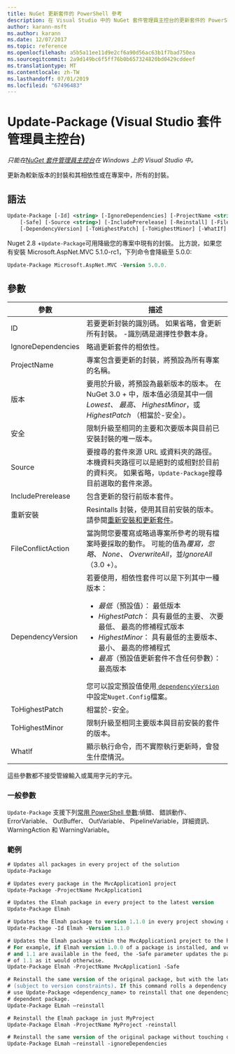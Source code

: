 ```yaml
---
title: NuGet 更新套件的 PowerShell 參考
description: 在 Visual Studio 中的 NuGet 套件管理員主控台的更新套件的 PowerShell 命令參考。
author: karann-msft
ms.author: karann
ms.date: 12/07/2017
ms.topic: reference
ms.openlocfilehash: a5b5a11ee11d9e2cf6a90d56ac63b1f7bad750ea
ms.sourcegitcommit: 2a9d149bc6f5ff76b0b657324820bd0429cddeef
ms.translationtype: MT
ms.contentlocale: zh-TW
ms.lasthandoff: 07/01/2019
ms.locfileid: "67496483"
---
```

# <a name="update-package-package-manager-console-in-visual-studio"></a>Update-Package (Visual Studio 套件管理員主控台)

*只能在[NuGet 套件管理員主控台](package-manager-console.md)在 Windows 上的 Visual Studio 中。*

更新為較新版本的封裝和其相依性或在專案中，所有的封裝。

## <a name="syntax"></a>語法

```ps
Update-Package [-Id] <string> [-IgnoreDependencies] [-ProjectName <string>] [-Version <string>]
    [-Safe] [-Source <string>] [-IncludePrerelease] [-Reinstall] [-FileConflictAction]
    [-DependencyVersion] [-ToHighestPatch] [-ToHighestMinor] [-WhatIf] [<CommonParameters>]
```

Nuget 2.8 +`Update-Package`可用降級您的專案中現有的封裝。 比方說，如果您有安裝 Microsoft.AspNet.MVC 5.1.0-rc1，下列命令會降級至 5.0.0:

```ps
Update-Package Microsoft.AspNet.MVC -Version 5.0.0.
```

## <a name="parameters"></a>參數

|  參數 | 描述 |
| --- | --- |
| ID | 若要更新封裝的識別碼。 如果省略，會更新所有封裝。 -識別碼是選擇性參數本身。 |
| IgnoreDependencies | 略過更新套件的相依性。 |
| ProjectName | 專案包含要更新的封裝，將預設為所有專案的名稱。 |
| 版本 | 要用於升級，將預設為最新版本的版本。 在 NuGet 3.0 + 中，版本值必須是其中一個*Lowest、 最高、 HighestMinor*，或*HighestPatch* （相當於-安全）。 |
| 安全 | 限制升級至相同的主要和次要版本與目前已安裝封裝的唯一版本。 |
| Source | 要搜尋的套件來源 URL 或資料夾的路徑。 本機資料夾路徑可以是絕對的或相對於目前的資料夾。 如果省略，`Update-Package`搜尋目前選取的套件來源。 |
| IncludePrerelease | 包含更新的發行前版本套件。 |
| 重新安裝 | Resintalls 封裝，使用其目前安裝的版本。 請參閱[重新安裝和更新套件](../consume-packages/reinstalling-and-updating-packages.md)。 |
| FileConflictAction | 當詢問您要覆寫或略過專案所參考的現有檔案時要採取的動作。 可能的值為*覆寫，忽略、 None、 OverwriteAll*，並*IgnoreAll* （3.0 +）。 |
| DependencyVersion | 若要使用，相依性套件可以是下列其中一種版本：<br/><ul><li>*最低*（預設值）： 最低版本</li><li>*HighestPatch*： 具有最低的主要、 次要最低、 最高的修補程式版本</li><li>*HighestMinor*： 具有最低的主要版本、 最小、 最高的修補程式</li><li>*最高*（預設值更新套件不含任何參數）： 最高版本</li></ul>您可以設定預設值使用[ `dependencyVersion` ](../reference/nuget-config-file.md#config-section)中設定`Nuget.Config`檔案。 |
| ToHighestPatch | 相當於-安全。 |
| ToHighestMinor | 限制升級至相同主要版本與目前安裝的套件的版本。 |
| WhatIf | 顯示執行命令，而不實際執行更新時，會發生什麼情況。 |

這些參數都不接受管線輸入或萬用字元的字元。

### <a name="common-parameters"></a>一般參數

`Update-Package` 支援下列[常用 PowerShell 參數](http://go.microsoft.com/fwlink/?LinkID=113216):偵錯、 錯誤動作、 ErrorVariable、 OutBuffer、 OutVariable、 PipelineVariable，詳細資訊、 WarningAction 和 WarningVariable。

### <a name="examples"></a>範例

```ps
# Updates all packages in every project of the solution
Update-Package

# Updates every package in the MvcApplication1 project
Update-Package -ProjectName MvcApplication1

# Updates the Elmah package in every project to the latest version
Update-Package Elmah

# Updates the Elmah package to version 1.1.0 in every project showing optional -Id usage
Update-Package -Id Elmah -Version 1.1.0

# Updates the Elmah package within the MvcApplication1 project to the highest "safe" version.
# For example, if Elmah version 1.0.0 of a package is installed, and versions 1.0.1, 1.0.2,
# and 1.1 are available in the feed, the -Safe parameter updates the package to 1.0.2 instead
# of 1.1 as it would otherwise.
Update-Package Elmah -ProjectName MvcApplication1 -Safe

# Reinstall the same version of the original package, but with the latest version of dependencies
# (subject to version constraints). If this command rolls a dependency back to an earlier version,
# use Update-Package <dependency_name> to reinstall that one dependency without affecting the
# dependent package.
Update-Package ELmah –reinstall 

# Reinstall the Elmah package in just MyProject
Update-Package Elmah -ProjectName MyProject -reinstall

# Reinstall the same version of the original package without touching dependencies.
Update-Package ELmah –reinstall -ignoreDependencies
```
